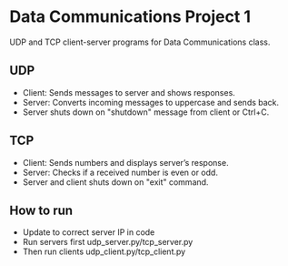 # Data Communications Project 1

UDP and TCP client-server programs for Data Communications class.

## UDP

- Client: Sends messages to server and shows responses.
- Server: Converts incoming messages to uppercase and sends back.
- Server shuts down on "shutdown" message from client or Ctrl+C.

## TCP

- Client: Sends numbers and displays server’s response.
- Server: Checks if a received number is even or odd.
- Server and client shuts down on "exit" command.

## How to run

- Update to correct server IP in code
- Run servers first udp_server.py/tcp_server.py
- Then run clients udp_client.py/tcp_client.py

